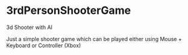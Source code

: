 # 3rdPersonShooterGame
3d Shooter with AI

Just a simple shooter game which can be played either using Mouse + Keyboard or Controller (Xbox)
